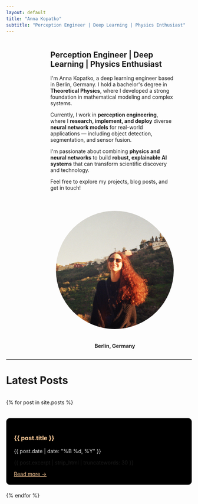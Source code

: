 ```yaml
---
layout: default
title: "Anna Kopatko"
subtitle: "Perception Engineer | Deep Learning | Physics Enthusiast"
---
```


<div style="margin-left: 120px; margin-right: 50px;">

<div style="display: flex; flex-wrap: wrap; align-items: center; justify-content: space-between; gap: 40px;">

<!-- Left side: text -->
<div style="flex: 1; min-width: 300px;">

<h2>Perception Engineer | Deep Learning | Physics Enthusiast</h2>

<p>I'm Anna Kopatko, a deep learning engineer based in Berlin, Germany.  
I hold a bachelor's degree in <b>Theoretical Physics</b>, where I developed a strong foundation in mathematical modeling and complex systems.</p>

<p>Currently, I work in <b>perception engineering</b>, where I <b>research, implement, and deploy</b> diverse <b>neural network models</b> for real-world applications — including object detection, segmentation, and sensor fusion.</p>

<p>I'm passionate about combining <b>physics and neural networks</b> to build <b>robust, explainable AI systems</b> that can transform scientific discovery and technology.</p>

<p>Feel free to explore my projects, blog posts, and get in touch!</p>

</div>

<!-- Right side: photo -->
<div style="flex: 0 0 350px; text-align: center;">

<img src="/assets/anna.jpg" alt="Anna Kopatko" style="width: 320px; height: 320px; object-fit: cover; border-radius: 100%; margin-bottom: 20px;">

<p><b>Berlin, Germany</b></p>

</div>

</div>

</div> <!-- end margin wrapper -->

---

# Latest Posts

<div style="display: flex; flex-direction: column; gap: 20px; margin-top: 20px;">

{% for post in site.posts %}
<div style="padding: 20px; border: 1px solid #333; border-radius: 10px; background-color: #000000;">
    <h3><a href="{{ post.url }}" style="color: #ffcc99; text-decoration: none;">{{ post.title }}</a></h3>
    <p style="color: #ddd;">{{ post.date | date: "%B %d, %Y" }}</p>
    <p>{{ post.excerpt | strip_html | truncatewords: 30 }}</p>
    <a href="{{ post.url }}" style="color: #ffcc99;">Read more →</a>
  </div>
{% endfor %}

</div>
